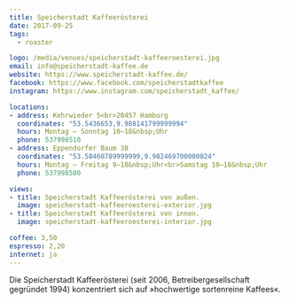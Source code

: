 ```yaml
---
title: Speicherstadt Kaffeerösterei
date: 2017-09-25
tags:
  - roaster

logo: /media/venues/speicherstadt-kaffeeroesterei.jpg
email: info@speicherstadt-kaffee.de
website: https://www.speicherstadt-kaffee.de/
facebook: https://www.facebook.com/speicherstadtkaffee
instagram: https://www.instagram.com/speicherstadt_kaffee/

locations:
- address: Kehrwieder 5<br>20457 Hamburg
  coordinates: "53.5436653,9.988141799999994"
  hours: Montag – Sonntag 10–18&nbsp;Uhr
  phone: 537998510
- address: Eppendorfer Baum 38
  coordinates: "53.58460789999999,9.982469700000024"
  hours: Montag – Freitag 9–18&nbsp;Uhr<br>Samstag 10–18&nbsp;Uhr
  phone: 537998580

views:
- title: Speicherstadt Kaffeerösterei von außen.
  image: speicherstadt-kaffeeroesterei-exterior.jpg
- title: Speicherstadt Kaffeerösterei von innen.
  image: speicherstadt-kaffeeroesterei-interior.jpg

coffee: 3,50
espresso: 2,20
internet: ja
---
```


Die Speicherstadt Kaffeerösterei (seit 2006, Betreibergesellschaft gegründet 1994) konzentriert sich auf »hochwertige sortenreine Kaffees«.
